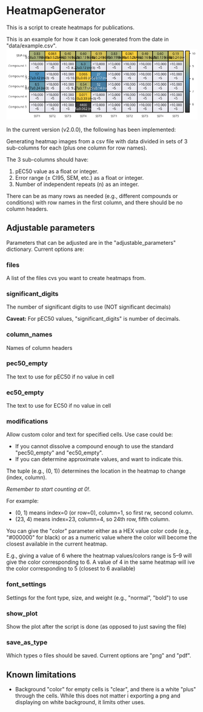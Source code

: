 # HeatmapGenerator

This is a script to create heatmaps for publications.

This is an example for how it can look generated from the date in "data/example.csv".
![Heatmap Example](https://github.com/Aephir/create_heatmap/blob/main/data/example_heatmap.png?raw=true)

In the current version (v2.0.0), the following has been implemented:

Generating heatmap images from a csv file with data divided in sets of 3 sub-columns for each (plus one column for row names).

The 3 sub-columns should have:

1) pEC50 value as a float or integer.
2) Error range (± CI95, SEM, etc.) as a float or integer.
3) Number of independent repeats (n) as an integer.

There can be as many rows as needed (e.g., different compounds or conditions) with row names in the first column, and there should be no column headers. 

## Adjustable parameters 
Parameters that can be adjusted are in the "adjustable_parameters" dictionary. Current options are:

### files
A list of the files cvs you want to create heatmaps from.

### significant_digits
The number of significant digits to use (NOT significant decimals)

__Caveat:__ For pEC50 values, "significant_digits" is number of decimals.

### column_names
Names of column headers

### pec50_empty
The text to use for pEC50 if no value in cell

### ec50_empty
The text to use for EC50 if no value in cell

### modifications
Allow custom color and text for specified cells. Use case could be:
- If you cannot dissolve a compound enough to use the standard "pec50_empty" and "ec50_empty".
- If you can determine approximate values, and want to indicate this.

The tuple (e.g., (0, 1)) determines the location in the heatmap to change (index, column).

_Remember to start counting at 0!_.

For example:
- (0, 1) means index=0 (or row=0), column=1, so first rw, second column.
- (23, 4) means index=23, column=4, so 24th row, fifth column.

You can give the "color" parameter either as a HEX value color code (e.g., "#000000" for black) or as a numeric value where the color will become the closest available in the current heatmap.

E.g., giving a value of 6 where the heatmap values/colors range is 5–9 will give the color corresponding to 6. A value of 4 in the same heatmap will ive the color corresponding to 5 (closest to 6 available)

### font_settings
Settings for the font type, size, and weight (e.g., "normal", "bold") to use

### show_plot
Show the plot after the script is done (as opposed to just saving the file)

### save_as_type
Which types o files should be saved. Current options are "png" and "pdf".


## Known limitations
- Background "color" for empty cells is "clear", and there is a white "plus" through the cells. While this does not matter i exporting a png and displaying on white background, it limits other uses.
